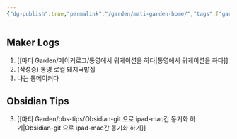 ```yaml
---
{"dg-publish":true,"permalink":"/garden/mati-garden-home/","tags":["gardenEntry"]}
---
```



## Maker Logs 
1. [[마티 Garden/메이커로그/통영에서 워케이션을 하다\|통영에서 워케이션을 하다]]
2. (작성중) 통영 로컬 돼지국밥집 
3. 나는 통메이커다


## Obsidian Tips
3. [[마티 Garden/obs-tips/Obsidian-git 으로 ipad-mac간 동기화 하기\|Obsidian-git 으로 ipad-mac간 동기화 하기]]
